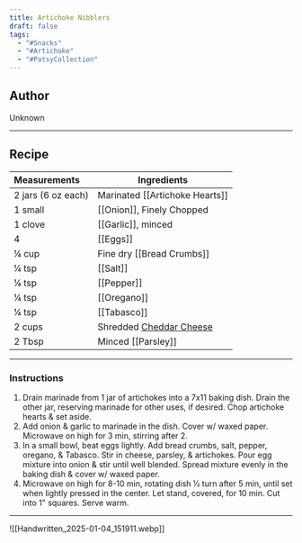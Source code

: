 ```yaml
---
title: Artichoke Nibblers
draft: false
tags:
  - "#Snacks"
  - "#Artichoke"
  - "#PatsyCollection"
---
```

## Author
Unknown
___
## Recipe

| Measurements       | Ingredients                                 |
| :----------------- | ------------------------------------------- |
| 2 jars (6 oz each) | Marinated [[Artichoke Hearts]]              |
| 1 small            | [[Onion]], Finely Chopped                   |
| 1 clove            | [[Garlic]], minced                          |
| 4                  | [[Eggs]]                                    |
| ¼ cup              | Fine dry [[Bread Crumbs]]                   |
| ¼ tsp              | [[Salt]]                                    |
| ¼ tsp              | [[Pepper]]                                  |
| ¼ tsp              | [[Oregano]]                                 |
| ¼ tsp              | [[Tabasco]]                                 |
| 2 cups             | Shredded [Cheddar Cheese](Cheddar%20Cheese) |
| 2 Tbsp             | Minced [[Parsley]]                          |
___
### Instructions
1. Drain marinade from 1 jar of artichokes into a 7x11 baking dish. Drain the other jar, reserving marinade for other uses, if desired. Chop artichoke hearts & set aside.
2. Add onion & garlic to marinade in the dish. Cover w/ waxed paper. Microwave on high for 3 min, stirring after 2.
3. In a small bowl, beat eggs lightly. Add bread crumbs, salt, pepper, oregano, & Tabasco. Stir in cheese, parsley, & artichokes. Pour egg mixture into onion & stir until well blended. Spread mixture evenly in the baking dish & cover w/ waxed paper.
4. Microwave on high for 8-10 min, rotating dish ½ turn after 5 min, until set when lightly pressed in the center. Let stand, covered, for 10 min. Cut into 1" squares. Serve warm.

___

![[Handwritten_2025-01-04_151911.webp]]